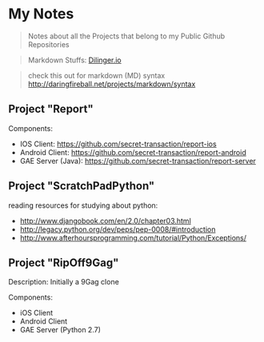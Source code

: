 My Notes
=====

> Notes about all the Projects that belong to my Public Github Repositories

> Markdown Stuffs: [Dilinger.io]

> check this out for markdown (MD) syntax
> http://daringfireball.net/projects/markdown/syntax

Project "Report"
----

Components:
- IOS Client: https://github.com/secret-transaction/report-ios
- Android Client: https://github.com/secret-transaction/report-android
- GAE Server (Java): https://github.com/secret-transaction/report-server

Project "ScratchPadPython"
----

reading resources for studying about python:
- http://www.djangobook.com/en/2.0/chapter03.html
- http://legacy.python.org/dev/peps/pep-0008/#introduction
- http://www.afterhoursprogramming.com/tutorial/Python/Exceptions/

Project "RipOff9Gag"
----
Description: Initially a 9Gag clone

Components:
- iOS Client
- Android Client
- GAE Server (Python 2.7)


[Dilinger.io]:http://dillinger.io/
